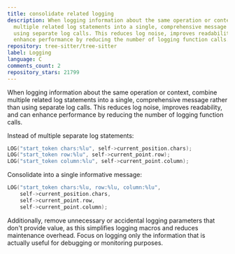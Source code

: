```yaml
---
title: consolidate related logging
description: When logging information about the same operation or context, combine
  multiple related log statements into a single, comprehensive message rather than
  using separate log calls. This reduces log noise, improves readability, and can
  enhance performance by reducing the number of logging function calls.
repository: tree-sitter/tree-sitter
label: Logging
language: C
comments_count: 2
repository_stars: 21799
---
```


When logging information about the same operation or context, combine multiple related log statements into a single, comprehensive message rather than using separate log calls. This reduces log noise, improves readability, and can enhance performance by reducing the number of logging function calls.

Instead of multiple separate log statements:
```c
LOG("start_token chars:%lu", self->current_position.chars);
LOG("start_token row:%lu", self->current_point.row);
LOG("start_token column:%lu", self->current_point.column);
```

Consolidate into a single informative message:
```c
LOG("start_token chars:%lu, row:%lu, column:%lu", 
    self->current_position.chars, 
    self->current_point.row, 
    self->current_point.column);
```

Additionally, remove unnecessary or accidental logging parameters that don't provide value, as this simplifies logging macros and reduces maintenance overhead. Focus on logging only the information that is actually useful for debugging or monitoring purposes.